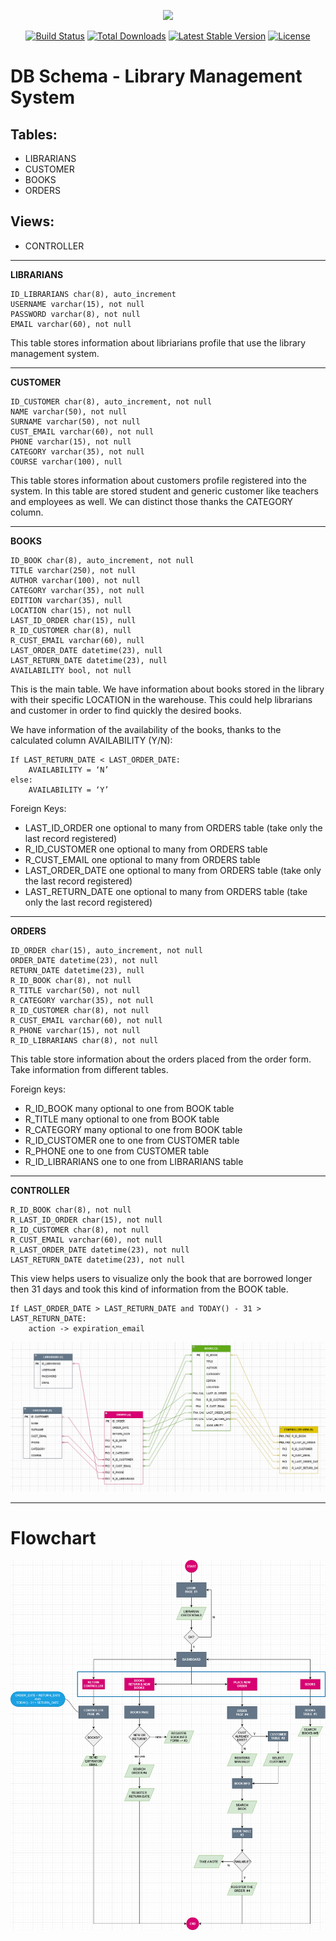 <p align="center"><a href="https://laravel.com" target="_blank"><img src="https://raw.githubusercontent.com/laravel/art/master/logo-lockup/5%20SVG/2%20CMYK/1%20Full%20Color/laravel-logolockup-cmyk-red.svg" width="400"></a></p>

<p align="center">
<a href="https://travis-ci.org/laravel/framework"><img src="https://travis-ci.org/laravel/framework.svg" alt="Build Status"></a>
<a href="https://packagist.org/packages/laravel/framework"><img src="https://img.shields.io/packagist/dt/laravel/framework" alt="Total Downloads"></a>
<a href="https://packagist.org/packages/laravel/framework"><img src="https://img.shields.io/packagist/v/laravel/framework" alt="Latest Stable Version"></a>
<a href="https://packagist.org/packages/laravel/framework"><img src="https://img.shields.io/packagist/l/laravel/framework" alt="License"></a>
</p>

# DB Schema - Library Management System


## Tables:
-	LIBRARIANS
-	CUSTOMER
-	BOOKS
-	ORDERS

## Views:
-	CONTROLLER

---
**LIBRARIANS**

    ID_LIBRARIANS char(8), auto_increment
    USERNAME varchar(15), not null
	PASSWORD varchar(8), not null
	EMAIL varchar(60), not null

This table stores information about libriarians profile that use the library management system.

---
**CUSTOMER**

    ID_CUSTOMER char(8), auto_increment, not null
	NAME varchar(50), not null
	SURNAME varchar(50), not null
	CUST_EMAIL varchar(60), not null
	PHONE varchar(15), not null
	CATEGORY varchar(35), not null
	COURSE varchar(100), null

This table stores information about customers profile registered into the system. In this table are stored student and generic customer like teachers and employees as well. We can distinct those thanks the CATEGORY column.

---
**BOOKS**

    ID_BOOK char(8), auto_increment, not null
	TITLE varchar(250), not null
	AUTHOR varchar(100), not null
	CATEGORY varchar(35), not null
	EDITION varchar(35), null
	LOCATION char(15), not null
	LAST_ID_ORDER char(15), null
	R_ID_CUSTOMER char(8), null
	R_CUST_EMAIL varchar(60), null
	LAST_ORDER_DATE datetime(23), null
	LAST_RETURN_DATE datetime(23), null
	AVAILABILITY bool, not null

This is the main table. We have information about books stored in the library with their specific LOCATION in the warehouse. This could help librarians and customer in order to find quickly the desired books.

We have information of the availability of the books, thanks to the calculated column AVAILABILITY (Y/N):

```
If LAST_RETURN_DATE < LAST_ORDER_DATE:
    AVAILABILITY = ‘N’
else:
    AVAILABILITY = ‘Y’
```

Foreign Keys:
-	LAST_ID_ORDER one optional to many from ORDERS table (take only the last record registered)
-	R_ID_CUSTOMER one optional to many from ORDERS table
-	R_CUST_EMAIL one optional to many from ORDERS table
-	LAST_ORDER_DATE one optional to many from ORDERS table (take only the last record registered)
-	LAST_RETURN_DATE one optional to many from ORDERS table (take only the last record registered)
    
---

**ORDERS**

	ID_ORDER char(15), auto_increment, not null
	ORDER_DATE datetime(23), not null
	RETURN_DATE datetime(23), null
	R_ID_BOOK char(8), not null
	R_TITLE varchar(50), not null
	R_CATEGORY varchar(35), not null
	R_ID_CUSTOMER char(8), not null
	R_CUST_EMAIL varchar(60), not null
	R_PHONE varchar(15), not null
	R_ID_LIBRARIANS char(8), not null

This table store information about the orders placed from the order form. Take information from different tables.

Foreign keys:
-	R_ID_BOOK many optional to one from BOOK table
-	R_TITLE many optional to one from BOOK table
-	R_CATEGORY many optional to one from BOOK table
-	R_ID_CUSTOMER one to one from CUSTOMER table
-	R_PHONE one to one from CUSTOMER table
-	R_ID_LIBRARIANS one to one from LIBRARIANS table

---
**CONTROLLER**

	R_ID_BOOK char(8), not null
	R_LAST_ID_ORDER char(15), not null
	R_ID_CUSTOMER char(8), not null
	R_CUST_EMAIL varchar(60), not null
	R_LAST_ORDER_DATE datetime(23), not null
	LAST_RETURN_DATE datetime(23), not null
	
This view helps users to visualize only the book that are borrowed longer then 31 days and took this kind of information from the BOOK table.

```
If LAST_ORDER_DATE > LAST_RETURN_DATE and TODAY() - 31 > LAST_RETURN_DATE:
    action -> expiration_email
```


![alt text](docs/schema.png)

---
# Flowchart
![alt text](docs/LMS_FLOWCHART.png)
